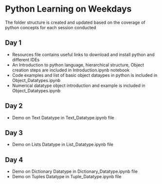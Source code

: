 # Python Learning on Weekdays

<html>
	<p> The folder structure is created and updated based on the coverage of python concepts for each session conducted</p>
	<h2> Day 1 </h2>
	<ul>
		<li> Resources file contains useful links to download and install python and different IDEs</li>
		<li> An Introduction to python language, hierarchical structure, Object creation steps are included in Introduction.ipynb notebook</li>
		<li> Code examples and list of basic object dataypes in python is included in   Object_Datatypes.ipynb</li>
		<li> Numerical datatype object introduction and example is included in Object_Datatypes.ipynb</li>
	</ul>
	<h2> Day 2 </h2>
	<ul>
	<li> Demo on Text Datatype in Text_Datatype.ipynb file </li>
	</ul>
	<h2> Day 3 </h2>
	<ul>
	<li> Demo on Lists Datatype in List_Datatype.ipynb file</li> 	
	</ul>
	<h2> Day 4 </h2>
	<ul>
	<li> Demo on Dictionary Datatype in Dictionary_Datatype.ipynb file</li>
	<li> Demo on Tuples Datatype in Tuple_Datatype.ipynb file </li>
	</ul>
</html>

